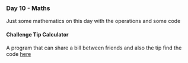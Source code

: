 ### Day 10 - Maths
Just some mathematics on this day
with the operations and some code

#### Challenge Tip Calculator
A program that can share a bill between friends and also the tip
find the code [here](/day10/day10_100days.py)